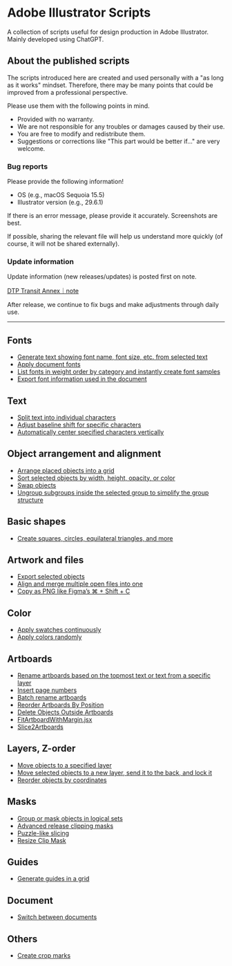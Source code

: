 
# Adobe Illustrator Scripts

A collection of scripts useful for design production in Adobe Illustrator. Mainly developed using ChatGPT.

## About the published scripts

The scripts introduced here are created and used personally with a "as long as it works" mindset. Therefore, there may be many points that could be improved from a professional perspective.

Please use them with the following points in mind.

- Provided with no warranty.
- We are not responsible for any troubles or damages caused by their use.
- You are free to modify and redistribute them.
- Suggestions or corrections like "This part would be better if..." are very welcome.

### Bug reports

Please provide the following information!

- OS (e.g., macOS Sequoia 15.5)
- Illustrator version (e.g., 29.6.1)

If there is an error message, please provide it accurately. Screenshots are best.

If possible, sharing the relevant file will help us understand more quickly (of course, it will not be shared externally).

### Update information

Update information (new releases/updates) is posted first on note.

[DTP Transit Annex｜note](https://note.com/dtp_tranist)

After release, we continue to fix bugs and make adjustments through daily use.

---

## Fonts

- [Generate text showing font name, font size, etc. from selected text](readme.en/AddTextInfoLabel.md)
- [Apply document fonts](readme.en/ApplyDocumentFonts.md)
- [List fonts in weight order by category and instantly create font samples](readme.en/TypefaceSampler.md)
- [Export font information used in the document](readme.en/ExportFontInfoFromXMP.md)

## Text

- [Split text into individual characters](readme.en/TextSplitterPro.md)
- [Adjust baseline shift for specific characters](readme.en/SmartBaselineShifter.md)
- [Automatically center specified characters vertically](readme.en/AdjustBaselineVerticalCenter.md)

## Object arrangement and alignment

- [Arrange placed objects into a grid](readme.en/SmartObjectDistributor.md)
- [Sort selected objects by width, height, opacity, or color](readme.en/SmartObjectSorter.md)
- [Swap objects](readme.en/SwapNearestItemWithDialogbox.md)
- [Ungroup subgroups inside the selected group to simplify the group structure](readme-en/SimplifyGroups.md)

## Basic shapes

- [Create squares, circles, equilateral triangles, and more](readme.en/SmartShapeMaker.md)

## Artwork and files

- [Export selected objects](readme.en/SmartObjectExporter.md)
- [Align and merge multiple open files into one](readme.en/SmartBatchImporter.md)
- [Copy as PNG like Figma’s ⌘ + Shift + C](readme.en/CopyAsPngLikeFigma.md)

## Color

- [Apply swatches continuously](readme.en/ApplySwatchesToSelection.md)
- [Apply colors randomly](readme.en/ShuffleObjectColors.md)

## Artboards

- [Rename artboards based on the topmost text or text from a specific layer](readme.en/SmartArtboardRenamer.md)
- [Insert page numbers](readme.en/AddPageNumberFromTextSelection.md)
- [Batch rename artboards](readme.en/RenameArtboardsPlus.md)
- [Reorder Artboards By Position](readme-en/ReorderArtboardsByPosition.md)
- [Delete Objects Outside Artboards](readme-en/DeleteOutsideArtboard.md)
- [FitArtboardWithMargin.jsx](readme-en/FitArtboardWithMargin.md)
- [Slice2Artboards](/Users/takano/Git/ai-scripts/readme-ja/Slice2Artboards.md)

## Layers, Z-order

- [Move objects to a specified layer](readme.en/SmartLayerManage.md)
- [Move selected objects to a new layer, send it to the back, and lock it](readme.en/SendToBgLayer.md)
- [Reorder objects by coordinates](readme-en/SortItemsByPosition.md)

## Masks

- [Group or mask objects in logical sets](readme.en/SmartClipAndGroup.md)
- [Advanced release clipping masks](readme.en/ReleaseClipMask.md)
- [Puzzle-like slicing](readme.en/SmartSliceWithPuzzlify.md)
- [Resize Clip Mask](readme-en/ResizeClipMask.md)

## Guides

- [Generate guides in a grid](readme.en/GenerateGuidesGrid.md)

## Document

- [Switch between documents](readme.en/SmartSwitchDocs.md)

## Others

- [Create crop marks](readme.en/AddTrimMark.md)
